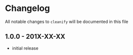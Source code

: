 # Changelog

All notable changes to `cleanify` will be documented in this file

## 1.0.0 - 201X-XX-XX

- initial release
